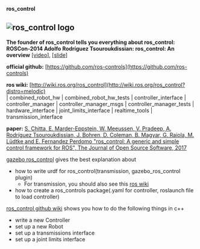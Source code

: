 **ros_control**  
  
![ros_control logo](https://avatars1.githubusercontent.com/u/4827547?s=200&v=4)  
---

**The founder of ros_control tells you everything about ros_control:**  
**ROSCon-2014 Adolfo Rodríguez Tsouroukdissian: ros_control: An overview** [[video]](https://vimeo.com/107507546), [[slide]](https://roscon.ros.org/2014/wp-content/uploads/2014/07/ros_control_an_overview.pdf)

**official github:** [https://github.com/ros-controls](https://github.com/ros-controls)  

**ros wiki:** [http://wiki.ros.org/ros_control](http://wiki.ros.org/ros_control?distro=melodic)  
| combined_robot_hw | combined_robot_hw_tests | controller_interface | controller_manager | controller_manager_msgs | controller_manager_tests | hardware_interface | joint_limits_interface | realtime_tools | transmission_interface 

**paper:** [S. Chitta, E. Marder-Eppstein, W. Meeussen, V. Pradeep, A. Rodríguez Tsouroukdissian, J. Bohren, D. Coleman, B. Magyar, G. Raiola, M. Lüdtke and E. Fernandez Perdomo "ros_control: A generic and simple control framework for ROS", The Journal of Open Source Software, 2017](https://github.com/ros-controls/joss_paper/blob/master/paper.md)

[gazebo ros_control](https://github.com/ros-controls/ros_control/wiki) gives the best explanation about 
  * how to write urdf for ros_control(transmission, gazebo_ros_control plugin)
      - For transmission, you should also see this [ros wiki](http://wiki.ros.org/urdf/XML/Transmission)
  * how to create a ros_controls package(.yaml for controller, roslaunch file to load controller)

[ros_control github wiki](https://github.com/ros-controls/ros_control/wiki)  shows you how to do the following things in c++
  * write a new Controller
  * set up a new Robot
  * set up a transmissions interface
  * set up a joint limits interface
  
